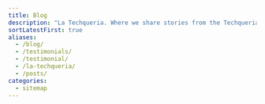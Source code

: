 ```yaml
---
title: Blog
description: "La Techqueria. Where we share stories from the Techqueria community."
sortLatestFirst: true
aliases:
  - /blog/
  - /testimonials/
  - /testimonial/
  - /la-techqueria/
  - /posts/
categories:
  - sitemap
---
```


